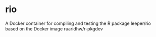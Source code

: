 # rio

A Docker container for compiling and testing the R package leeper/rio based
on the Docker image ruaridhw/r-pkgdev
